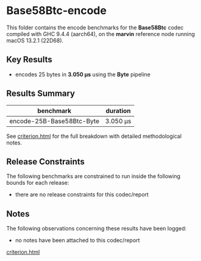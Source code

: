 # Base58Btc-encode

This folder contains the encode benchmarks for the **Base58Btc** codec compiled with GHC 9.4.4 (aarch64), on the 
**marvin** reference node running macOS 13.2.1 (22D68).

## Key Results

* encodes 25 bytes in **3.050 μs** using the **Byte** pipeline

## Results Summary

| benchmark                 | duration |
| ------------------------- | -------- |
| encode-25B-Base58Btc-Byte | 3.050 μs |

See [criterion.html](criterion.html) for the full breakdown with detailed methodological notes.

## Release Constraints

The following benchmarks are constrained to run inside the following bounds for each release:

* there are no release constraints for this codec/report

## Notes

The following observations concerning these results have been logged:
* no notes have been attached to this codec/report

[criterion.html](criterion.html)

